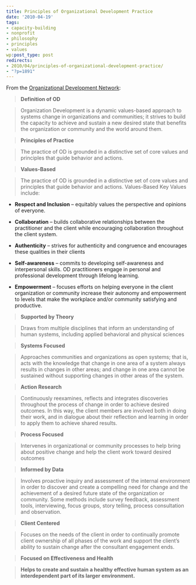 ```yaml
---
title: Principles of Organizational Development Practice
date: '2010-04-19'
tags:
- capacity-building
- nonprofit
- philosophy
- principles
- values
wp:post_type: post
redirects:
- 2010/04/principles-of-organizational-development-practice/
- "?p=1891"
---
```


From the [Organizational Development Network](http://www.odnetwork.org/aboutod/principles.php):

> **Definition of OD**

>

> Organization Development is a dynamic values-based approach to systems change in organizations and communities; it strives to build the capacity to achieve and sustain a new desired state that benefits the organization or community and the world around them.

>

> **Principles of Practice**

>

> The practice of OD is grounded in a distinctive set of core values and principles that guide behavior and actions.

>

> **Values-Based**

>

> The practice of OD is grounded in a distinctive set of core values and principles that guide behavior and actions. Values-Based Key Values include:

>

>

>

- **Respect and Inclusion** – equitably values the perspective and opinions of everyone.

>

- **Collaboration** – builds collaborative relationships between the practitioner and the client while encouraging collaboration throughout the client system.

>

- **Authenticity** – strives for authenticity and congruence and encourages these qualities in their clients

>

- **Self-awareness** – commits to developing self-awareness and interpersonal skills. OD practitioners engage in personal and professional development through lifelong learning.

>

- **Empowerment** – focuses efforts on helping everyone in the client organization or community increase their autonomy and empowerment to levels that make the workplace and/or community satisfying and productive.

>

>

> **Supported by Theory**

>

> Draws from multiple disciplines that inform an understanding of human systems, including applied behavioral and physical sciences

>

> **Systems Focused**

>

> Approaches communities and organizations as open systems; that is, acts with the knowledge that change in one area of a system always results in changes in other areas; and change in one area cannot be sustained without supporting changes in other areas of the system.

>

> **Action Research**

>

> Continuously reexamines, reflects and integrates discoveries throughout the process of change in order to achieve desired outcomes. In this way, the client members are involved both in doing their work, and in dialogue about their reflection and learning in order to apply them to achieve shared results.

>

> **Process Focused**

>

> Intervenes in organizational or community processes to help bring about positive change and help the client work toward desired outcomes

>

> **Informed by Data**

>

> Involves proactive inquiry and assessment of the internal environment in order to discover and create a compelling need for change and the achievement of a desired future state of the organization or community. Some methods include survey feedback, assessment tools, interviewing, focus groups, story telling, process consultation and observation.

>

> **Client Centered**

>

> Focuses on the needs of the client in order to continually promote client ownership of all phases of the work and support the client’s ability to sustain change after the consultant engagement ends.

>

> **Focused on Effectiveness and Health**

>

> **Helps to create and sustain a healthy effective human system as an interdependent part of its larger environment.**

>
